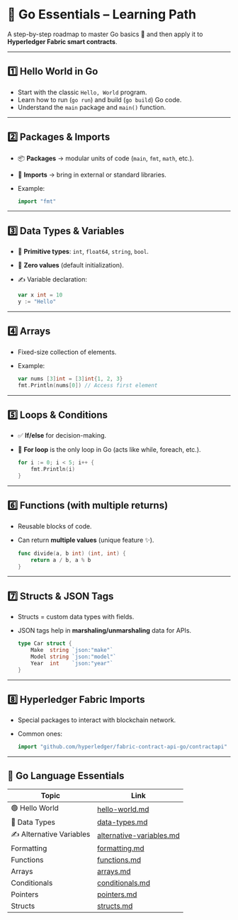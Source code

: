 # 🌟 Go Essentials – Learning Path

A step-by-step roadmap to master Go basics 🚀 and then apply it to **Hyperledger Fabric smart contracts**.

---

## 1️⃣ Hello World in Go
- Start with the classic `Hello, World` program.  
- Learn how to run (`go run`) and build (`go build`) Go code.  
- Understand the `main` package and `main()` function.

---

## 2️⃣ Packages & Imports
- 📦 **Packages** → modular units of code (`main`, `fmt`, `math`, etc.).  
- 🔗 **Imports** → bring in external or standard libraries.  
- Example:
  
  ```go
  import "fmt"
  ````

---

## 3️⃣ Data Types & Variables

* 🔢 **Primitive types**: `int`, `float64`, `string`, `bool`.
* 🧩 **Zero values** (default initialization).
* ✍️ Variable declaration:

  ```go
  var x int = 10
  y := "Hello"
  ```

---

## 4️⃣ Arrays

* Fixed-size collection of elements.
* Example:

  ```go
  var nums [3]int = [3]int{1, 2, 3}
  fmt.Println(nums[0]) // Access first element
  ```

---

## 5️⃣ Loops & Conditions

* ✅ **If/else** for decision-making.
* 🔁 **For loop** is the only loop in Go (acts like while, foreach, etc.).

  ```go
  for i := 0; i < 5; i++ {
      fmt.Println(i)
  }
  ```

---

## 6️⃣ Functions (with multiple returns)

* Reusable blocks of code.
* Can return **multiple values** (unique feature ✨).

  ```go
  func divide(a, b int) (int, int) {
      return a / b, a % b
  }
  ```

---

## 7️⃣ Structs & JSON Tags

* Structs = custom data types with fields.
* JSON tags help in **marshaling/unmarshaling** data for APIs.

  ```go
  type Car struct {
      Make  string `json:"make"`
      Model string `json:"model"`
      Year  int    `json:"year"`
  }
  ```

---

## 8️⃣ Hyperledger Fabric Imports

* Special packages to interact with blockchain network.
* Common ones:

  ```go
  import "github.com/hyperledger/fabric-contract-api-go/contractapi"
  ```

---

## 📖 Go Language Essentials

| Topic                 | Link                                                                 |
|------------------------|----------------------------------------------------------------------|
| 🟢 Hello World         | [hello-world.md](https://github.com/PriyathamVarma/go-lang/blob/main/concepts/essentials/hello-world.md) |
| 🔢 Data Types          | [data-types.md](https://github.com/PriyathamVarma/go-lang/blob/main/concepts/essentials/data-types.md) |
| ✍️ Alternative Variables | [alternative-variables.md](https://github.com/PriyathamVarma/go-lang/blob/main/concepts/essentials/alternative-variables.md) |
| Formatting | [formatting.md](https://github.com/PriyathamVarma/go-lang/blob/main/concepts/essentials/formatting.md) |
| Functions | [functions.md](https://github.com/PriyathamVarma/go-lang/tree/main/concepts/essentials) | 
| Arrays | [arrays.md](http://github.com/PriyathamVarma/go-lang/blob/main/concepts/essentials/arrays.md) |
| Conditionals | [conditionals.md](https://github.com/PriyathamVarma/go-lang/blob/main/concepts/essentials/conditionals.md) |
| Pointers | [pointers.md](https://github.com/PriyathamVarma/go-lang/blob/main/concepts/essentials/pointers.md) |
| Structs | [structs.md](https://github.com/PriyathamVarma/go-lang/blob/main/concepts/essentials/structs.md) |


